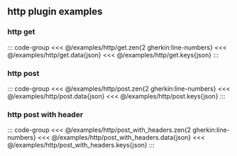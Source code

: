 <!--
SPDX-FileCopyrightText: 2024 Dyne.org foundation

SPDX-License-Identifier: CC-BY-NC-SA-4.0
-->

## http plugin examples

### http get
::: code-group
<<< @/examples/http/get.zen{2 gherkin:line-numbers}
<<< @/examples/http/get.data{json}
<<< @/examples/http/get.keys{json}
:::

### http post
::: code-group
<<< @/examples/http/post.zen{2 gherkin:line-numbers}
<<< @/examples/http/post.data{json}
<<< @/examples/http/post.keys{json}
:::

### http post with header
::: code-group
<<< @/examples/http/post_with_headers.zen{2 gherkin:line-numbers}
<<< @/examples/http/post_with_headers.data{json}
<<< @/examples/http/post_with_headers.keys{json}
:::
